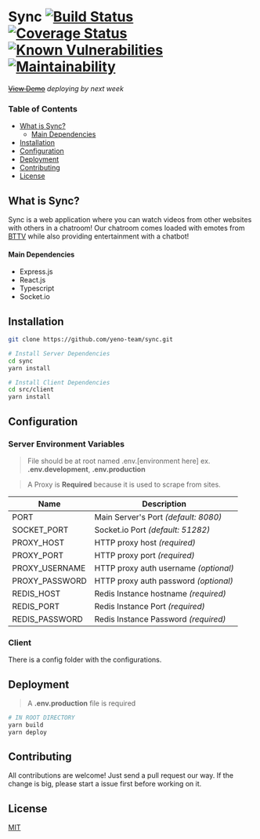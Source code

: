 


# Sync [![Build Status](https://travis-ci.com/yeno-team/sync.svg?branch=main)](https://travis-ci.com/yeno-team/sync) [![Coverage Status](https://coveralls.io/repos/github/yeno-team/sync/badge.svg?branch=main)](https://coveralls.io/github/yeno-team/sync?branch=main) [![Known Vulnerabilities](https://snyk.io/test/github/yeno-team/sync/badge.svg)](https://snyk.io/test/github) [![Maintainability](https://api.codeclimate.com/v1/badges/4b1e10c1f337cca6a616/maintainability)](https://codeclimate.com/github/yeno-team/sync/maintainability)  

~~[View Demo](localhost)~~  *deploying by next week*

### Table of Contents  
- [What is Sync?](#what-is-sync)  
	* [Main Dependencies](#main-dependencies)
- [Installation](#installation)  
- [Configuration](#configuration)
- [Deployment](#deployment)
- [Contributing](#contributing)
- [License](#license)


## What is Sync? 
Sync is a web application where you can watch videos from other websites with others in a chatroom! Our chatroom comes loaded with emotes from [BTTV](https://betterttv.com/) while also providing entertainment with a chatbot! 
#### Main Dependencies
* Express.js
* React.js
* Typescript
* Socket.io

## Installation
```bash
git clone https://github.com/yeno-team/sync.git

# Install Server Dependencies
cd sync
yarn install

# Install Client Dependencies
cd src/client
yarn install
```

## Configuration
### Server Environment Variables

> File should be at root named .env.[environment here] ex. **.env.development**, **.env.production**

> A Proxy is **Required** because it is used to scrape from sites.

|Name| Description |
|--|--|
| PORT | Main Server's Port *(default: 8080)*  |
| SOCKET_PORT | Socket.io Port *(default: 51282)* |
| PROXY_HOST | HTTP proxy host *(required)*  |
| PROXY_PORT | HTTP proxy port *(required)* |
| PROXY_USERNAME | HTTP proxy auth username *(optional)*  |
| PROXY_PASSWORD | HTTP proxy auth password *(optional)* |
| REDIS_HOST | Redis Instance hostname *(required)* |
| REDIS_PORT | Redis Instance Port *(required)* |
| REDIS_PASSWORD | Redis Instance Password *(required)* |

### Client
There is a config folder with the configurations.

## Deployment
>  A **.env.production** file is required 
```bash
# IN ROOT DIRECTORY
yarn build
yarn deploy
```





## Contributing
All contributions are welcome! Just send a pull request our way. If the change is big, please start a issue first before working on it.

## License
[MIT](https://choosealicense.com/licenses/mit/)


